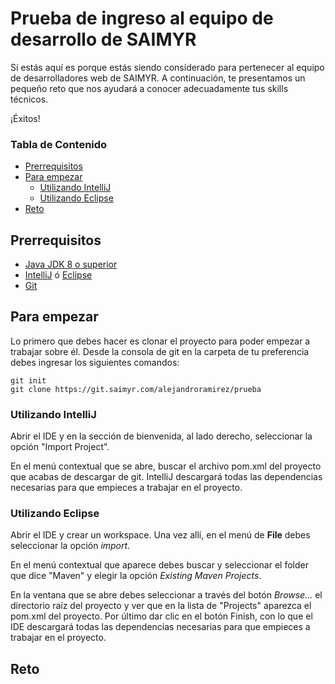 # Prueba de ingreso al equipo de desarrollo de SAIMYR
Sí estás aquí es porque estás siendo considerado para pertenecer al equipo de desarrolladores web de SAIMYR. A continuación,
te presentamos un pequeño reto que nos ayudará a conocer adecuadamente tus skills técnicos. 

¡Éxitos! 

### Tabla de Contenido

* [Prerrequisitos](#prerequisites)
* [Para empezar](#quickstart)
    - [Utilizando IntelliJ](#intellij) 
    - [Utilizando Eclipse](#eclipse)
* [Reto](#reto)

<a name="prerequisites"></a>
## Prerrequisitos
* [Java JDK 8 o superior](https://www.oracle.com/technetwork/java/javase/downloads/jdk8-downloads-2133151.html)
* [IntelliJ](https://www.jetbrains.com/es-es/idea/download/) ó [Eclipse](https://www.eclipse.org/downloads/)
* [Git](https://git-scm.com/downloads)

<a name="quickstart"></a>
## Para empezar
Lo primero que debes hacer es clonar el proyecto para poder empezar a trabajar sobre él. Desde la consola de git en la
carpeta de tu preferencia debes ingresar los siguientes comandos: 
```
git init
git clone https://git.saimyr.com/alejandroramirez/prueba
```
<a name="intellij"></a>
### Utilizando IntelliJ
Abrir el IDE y en la sección de bienvenida, al lado derecho, seleccionar la opción "Import Project".

En el menú contextual que se abre, buscar el archivo pom.xml del proyecto que acabas de descargar de git. IntelliJ 
descargará todas las dependencias necesarias para que empieces a trabajar en el proyecto.    

<a name="eclipse"></a>
### Utilizando Eclipse
Abrir el IDE y crear un workspace. Una vez allí, en el menú de **File** debes seleccionar la opción _import_. 

En el menú contextual que aparece debes buscar y seleccionar el folder que dice "Maven" y elegir la opción _Existing Maven Projects_.

En la ventana que se abre debes seleccionar a través del botón _Browse..._ el directorio raíz del proyecto y ver que en 
la lista de "Projects" aparezca el pom.xml del proyecto. Por último dar clic en el botón Finish, con lo que el IDE descargará todas 
las dependencias necesarias para que empieces a trabajar en el proyecto.  



<a name="reto"></a>
## Reto